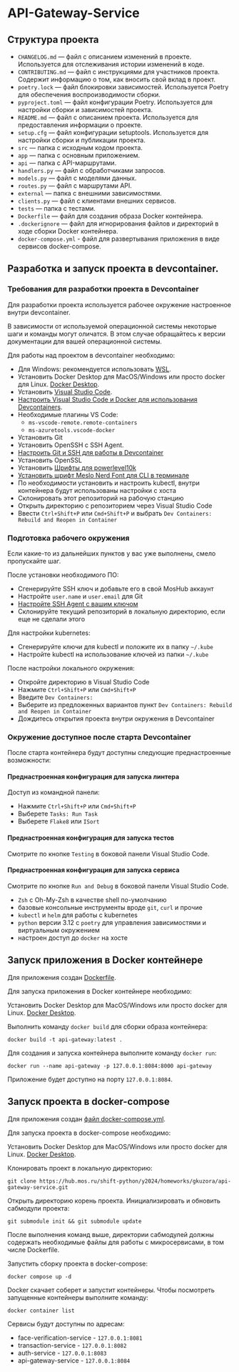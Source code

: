 # API-Gateway-Service

## Структура проекта

- `CHANGELOG.md` — файл с описанием изменений в проекте. Используется для отслеживания истории изменений в коде.
- `CONTRIBUTING.md` — файл с инструкциями для участников проекта. Содержит информацию о том, как вносить свой вклад в проект.
- `poetry.lock` — файл блокировки зависимостей. Используется Poetry для обеспечения воспроизводимости сборки.
- `pyproject.toml` — файл конфигурации Poetry. Используется для настройки сборки и зависимостей проекта.
- `README.md` — файл с описанием проекта. Используется для предоставления информации о проекте.
- `setup.cfg` — файл конфигурации setuptools. Используется для настройки сборки и публикации проекта.
- `src` — папка с исходным кодом проекта.
- `app` — папка с основным приложением.
- `api` — папка с API-маршрутами.
- `handlers.py` — файл с обработчиками запросов.
- `models.py` — файл с моделями данных.
- `routes.py` — файл с маршрутами API.
- `external` — папка с внешними зависимостями.
- `clients.py` — файл с клиентами внешних сервисов.
- `tests` — папка с тестами.
- `Dockerfile` — файл для создания образа Docker контейнера.
- `.dockerignore` — файл для игнорирования файлов и директорий в ходе сборки Docker контейнера.
- `docker-compose.yml` - файл для развертывания приложения в виде сервисов docker-compose.

## Разработка и запуск проекта в devcontainer.

### Требования для разработки проекта в Devcontainer

Для разработки проекта используется рабочее окружение настроенное внутри devcontainer.

В зависимости от используемой операционной системы некоторые шаги и команды могут оличатся. В этом случае обращайтесь к версии документации для вашей операционной системы.

Для работы над проектом в devcontainer необходимо:

- Для Windows: рекомендуется использовать [WSL](https://virgo.ftc.ru/pages/viewpage.action?pageId=1084887269).
- Установить Docker Desktop для MacOS/Windows или просто docker для Linux. [Docker Desktop](https://www.docker.com/products/docker-desktop/).
- Установить [Visual Studio Code](https://code.visualstudio.com/download).
-  [Настроить Visual Studio Code и Docker для использования Devcontainers](https://code.visualstudio.com/docs/devcontainers/containers#_getting-started).
  - Необходимые плагины VS Code:
    - `ms-vscode-remote.remote-containers`
    - `ms-azuretools.vscode-docker`
- Установить Git
- Установить OpenSSH с SSH Agent.
- [Настроить Git и SSH для работы в Devcontainer](https://code.visualstudio.com/remote/advancedcontainers/sharing-git-credentials)
- Установить OpenSSL
- Установить [Шрифты для powerlevel10k](https://github.com/romkatv/powerlevel10k?tab=readme-ov-file#fonts)
- [Установить шрифт Meslo Nerd Font для CLI в терминале](https://github.com/romkatv/powerlevel10k?tab=readme-ov-file#fonts)
- По необходимости установить и настроить kubectl, внутри контейнера будут использованы настройки с хоста
- Склонировать этот репозиторий на рабочую станцию
- Открыть директорию с репозиторием через Visual Studio Code
- Ввести `Ctrl+Shift+P` или `Cmd+Shift+P` и выбрать `Dev Containers: Rebuild and Reopen in Container`

### Подготовка рабочего окружения

Если какие-то из дальнейших пунктов у вас уже выполнены, смело пропускайте шаг.

После установки необходимого ПО:
- Сгенерируйте SSH ключ и добавьте его в свой MosHub аккаунт
- Настройте `user.name` и `user.email` для Git
- [Настройте SSH Agent c вашим ключом](https://code.visualstudio.com/remote/advancedcontainers/sharing-git-credentials)
- Склонируйте текущий репозиторий в локальную директорию, если еще не сделали этого

Для настройки kubernetes:
- Сгенерируйте ключи для kubectl и положите их в папку `~/.kube`
- Настройте kubectl на использование ключей из папки `~/.kube`

После настройки локального окружения:
- Откройте директорию в Visual Studio Code
- Нажмите `Ctrl+Shift+P` или `Cmd+Shift+P`
- Введите `Dev Containers:`
- Выберите из предложенных вариантов пункт `Dev Containers: Rebuild and Reopen in Container`
- Дождитесь открытия проекта внутри окружения в Devcontainer

### Окружение доступное после старта Devcontainer

После старта контейнера будут доступны следующие преднастроенные возможности:

#### Преднастроенная конфигурация для запуска линтера

  Доступ из командной панели:

  - Нажмите `Ctrl+Shift+P` или `Cmd+Shift+P`
  - Выберете `Tasks: Run Task`
  - Выберете `Flake8` или `ISort`

#### Преднастроенная конфигурация для запуска тестов

Смотрите по кнопке `Testing` в боковой панели Visual Studio Code.

#### Преднастроенная конфигурация для запуска сервиса

  Смотрите по кнопке `Run and Debug` в боковой панели Visual Studio Code.

- `Zsh` с Oh-My-Zsh в качестве shell по-умолчанию
- базовые консольные инструменты вроде `git`, `curl` и прочие
- `kubectl` и `helm` для работы с kubernetes
- `python` версии 3.12 с `poetry` для управления зависимостями и виртуальным окружением
- настроен доступ до `docker` на хосте

## Запуск приложения в Docker контейнере

Для приложения создан [Dockerfile](./Dockerfile).

Для запуска приложения в Docker контейнере необходимо:

Установить Docker Desktop для MacOS/Windows или просто docker для Linux. [Docker Desktop](https://www.docker.com/products/docker-desktop/).

Выполнить команду `docker build` для сборки образа контейнера:

```shell
docker build -t api-gateway:latest .
```

Для создания и запуска контейнера выполните команду `docker run`:

```shell
docker run --name api-gateway -p 127.0.0.1:8084:8000 api-gateway
```

Приложение будет доступно на порту `127.0.0.1:8084`.

## Запуск проекта в docker-compose

Для приложения создан [файл docker-compose.yml](./docker-compose.yml).

Для запуска проекта в docker-compose необходимо:

Установить Docker Desktop для MacOS/Windows или просто docker для Linux. [Docker Desktop](https://www.docker.com/products/docker-desktop/).

Клонировать проект в локальную директорию:

```shell
git clone https://hub.mos.ru/shift-python/y2024/homeworks/gkuzora/api-gateway-service.git
```

Открыть директорию корень проекта. Инициализировать и обновить сабмодули проекта:

```shell
git submodule init && git submodule update
```

После выполнения команд выше, директории сабмодулей должны содержать необходимые файлы для работы с микросервисами, в том числе Dockerfile.

Запустить сборку проекта в docker-compose:

```shell
docker compose up -d
```

Docker скачает соберет и запустит контейнеры. Чтобы посмотреть запущенные контейнеры выполните команду:

```shell
docker container list
```

Сервисы будут доступны по адресам:

- face-verification-service - `127.0.0.1:8081`
- transaction-service -  `127.0.0.1:8082`
- auth-service -  `127.0.0.1:8083`
- api-gateway-service -  `127.0.0.1:8084`
